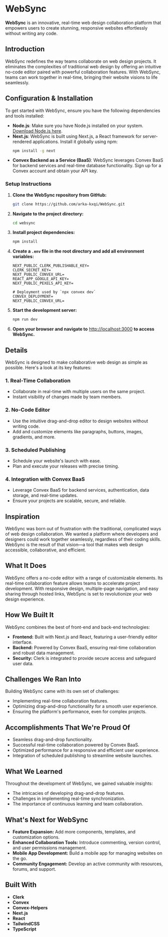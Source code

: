 # WebSync

**WebSync** is an innovative, real-time web design collaboration platform that empowers users to create stunning, responsive websites effortlessly without writing any code.

## Introduction

WebSync redefines the way teams collaborate on web design projects. It eliminates the complexities of traditional web design by offering an intuitive no-code editor paired with powerful collaboration features. With WebSync, teams can work together in real-time, bringing their website visions to life seamlessly.

## Configuration & Installation

To get started with WebSync, ensure you have the following dependencies and tools installed:

- **Node.js**: Make sure you have Node.js installed on your system. [Download Node.js here](https://nodejs.org/).
- **Next.js**: WebSync is built using Next.js, a React framework for server-rendered applications. Install it globally using npm:
  ```bash
  npm install -g next
  ```
- **Convex Backend as a Service (BaaS)**: WebSync leverages Convex BaaS for backend services and real-time database functionality. Sign up for a Convex account and obtain your API key.

### Setup Instructions

1. **Clone the WebSync repository from GitHub:**
   ```bash
   git clone https://github.com/arka-kxqi/WebSync.git
   ```
   
2. **Navigate to the project directory:**
   ```bash
   cd websync
   ```

3. **Install project dependencies:**
   ```bash
   npm install
   ```

4. **Create a `.env` file in the root directory and add all environment variables:**
   ```
   NEXT_PUBLIC_CLERK_PUBLISHABLE_KEY=
   CLERK_SECRET_KEY=
   NEXT_PUBLIC_CONVEX_URL=
   REACT_APP_GOOGLE_API_KEY=
   NEXT_PUBLIC_PEXELS_API_KEY=
   
   # Deployment used by `npx convex dev`
   CONVEX_DEPLOYMENT=
   NEXT_PUBLIC_CONVEX_URL=
   ```

5. **Start the development server:**
   ```bash
   npm run dev
   ```

6. **Open your browser and navigate to** [http://localhost:3000](http://localhost:3000) **to access WebSync.**

## Details

WebSync is designed to make collaborative web design as simple as possible. Here's a look at its key features:

### 1. Real-Time Collaboration
- Collaborate in real-time with multiple users on the same project.
- Instant visibility of changes made by team members.

### 2. No-Code Editor
- Use the intuitive drag-and-drop editor to design websites without writing code.
- Add and customize elements like paragraphs, buttons, images, gradients, and more.

### 3. Scheduled Publishing
- Schedule your website's launch with ease.
- Plan and execute your releases with precise timing.

### 4. Integration with Convex BaaS
- Leverage Convex BaaS for backend services, authentication, data storage, and real-time updates.
- Ensure your projects are scalable, secure, and reliable.

## Inspiration

WebSync was born out of frustration with the traditional, complicated ways of web design collaboration. We wanted a platform where developers and designers could work together seamlessly, regardless of their coding skills. WebSync is the result of that vision—a tool that makes web design accessible, collaborative, and efficient.

## What It Does

WebSync offers a no-code editor with a range of customizable elements. Its real-time collaboration feature allows teams to accelerate project development. With responsive design, multiple-page navigation, and easy sharing through hosted links, WebSync is set to revolutionize your web design experience.

## How We Built It

WebSync combines the best of front-end and back-end technologies:
- **Frontend:** Built with Next.js and React, featuring a user-friendly editor interface.
- **Backend:** Powered by Convex BaaS, ensuring real-time collaboration and robust data management.
- **Security:** Clerk is integrated to provide secure access and safeguard user data.

## Challenges We Ran Into

Building WebSync came with its own set of challenges:
- Implementing real-time collaboration features.
- Optimizing drag-and-drop functionality for a smooth user experience.
- Ensuring the platform's performance, even for complex projects.

## Accomplishments That We're Proud Of

- Seamless drag-and-drop functionality.
- Successful real-time collaboration powered by Convex BaaS.
- Optimized performance for a responsive and efficient user experience.
- Integration of scheduled publishing to streamline website launches.

## What We Learned

Throughout the development of WebSync, we gained valuable insights:
- The intricacies of developing drag-and-drop features.
- Challenges in implementing real-time synchronization.
- The importance of continuous learning and team collaboration.

## What's Next for WebSync

- **Feature Expansion:** Add more components, templates, and customization options.
- **Enhanced Collaboration Tools:** Introduce commenting, version control, and user permissions management.
- **Mobile App Development:** Build a mobile app for managing websites on the go.
- **Community Engagement:** Develop an active community with resources, forums, and support.

## Built With

- **Clerk**
- **Convex**
- **Convex-Helpers**
- **Next.js**
- **React**
- **TailwindCSS**
- **TypeScript**